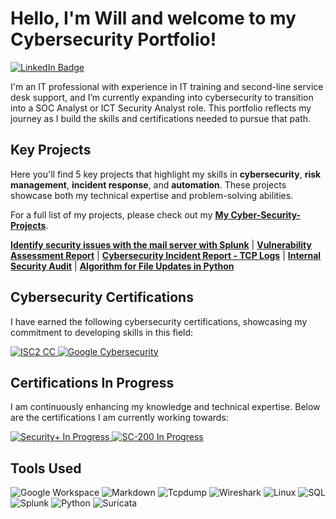 # Hello, I'm Will and welcome to my Cybersecurity Portfolio!
<a href="https://www.linkedin.com/in/william-lievesley-29b517140/" target="_blank">
  <img src="https://img.shields.io/badge/LinkedIn-william--lievesley-blue?logo=linkedin&logoColor=white" alt="LinkedIn Badge">
</a>

I'm an IT professional with experience in IT training and second-line service desk support, and I’m currently expanding into cybersecurity to transition into a SOC Analyst or ICT Security Analyst role. This portfolio reflects my journey as I build the skills and certifications needed to pursue that path.

## Key Projects

Here you'll find 5 key projects that highlight my skills in **cybersecurity**, **risk management**, **incident response**, and **automation**. These projects showcase both my technical expertise and problem-solving abilities.

For a full list of my projects, please check out my [**My Cyber-Security-Projects**](https://github.com/WilliamLievesley/My-Cyber-Security-Projects).



[**Identify security issues with the mail server with Splunk**]() | [**Vulnerability Assessment Report**](https://github.com/WilliamLievesley/My-Cyber-Security-Projects/blob/main/Project%20List/Vulnerability%20Assessment%20Report.md) | [**Cybersecurity Incident Report - TCP Logs**](https://github.com/WilliamLievesley/My-Cyber-Security-Projects/blob/main/Project%20List/Cybersecurity%20Incident%20Report%20-%20TCP%20Logs.md) | [**Internal Security Audit**](https://docs.google.com/document/d/17mvD6uI_ALyVAEerg-z403DCoWEoQdwIngj2r7klvWk/edit?tab=t.0) | [**Algorithm for File Updates in Python**](https://docs.google.com/document/d/1_l9Hv7JfENnIZhCScO86HKyqHrvQpzfDIk2mSM1Sz9M/edit?tab=t.0#heading=h.dooa9fyvnog2)




## Cybersecurity Certifications
I have earned the following cybersecurity certifications, showcasing my commitment to developing skills in this field:

<p align="left">
  <a href="https://acrobat.adobe.com/id/urn:aaid:sc:EU:289a5ca8-f7e7-4d80-8d79-414cb9f49559"> <img src="https://img.shields.io/badge/ISC2-Certified%20in%20Cybersecurity-green?style=for-the-badge&logo=isc2" alt="ISC2 CC" /> </a> 
  <a href="https://www.coursera.org/account/accomplishments/specialization/certificate/MNCOUYZ25SR8"> <img src="https://img.shields.io/badge/Google-Cybersecurity-blue?style=for-the-badge&logo=google" alt="Google Cybersecurity" /> </a>
</p>

## Certifications In Progress
I am continuously enhancing my knowledge and technical expertise. Below are the certifications I am currently working towards:

<p align="left"> <a href="https://www.comptia.org/certifications/security"> <img src="https://img.shields.io/badge/CompTIA-Security%2B%20(In%20Progress)-grey?style=for-the-badge&logo=comptia" alt="Security+ In Progress" /> </a> 
  <a href="https://learn.microsoft.com/en-us/certifications/exams/sc-200/"> <img src="https://img.shields.io/badge/Microsoft-SC--200%20(In%20Progress)-grey?style=for-the-badge&logo=microsoft" alt="SC-200 In Progress" /> </a>
</p>

## Tools Used

![Google Workspace](https://img.shields.io/badge/Google_Workspace-blue?style=flat&logo=google)
![Markdown](https://img.shields.io/badge/Markdown-blue?style=flat&logo=markdown)
![Tcpdump](https://img.shields.io/badge/Tcpdump-blue?style=flat&logo=tcpdump)
![Wireshark](https://img.shields.io/badge/Wireshark-blue?style=flat&logo=wireshark)
![Linux](https://img.shields.io/badge/Linux-333333?style=flat&logo=linux)
![SQL](https://img.shields.io/badge/SQL-00758f?style=flat&logo=sql)
![Splunk](https://img.shields.io/badge/Splunk-0072c6?style=flat&logo=splunk)
![Python](https://img.shields.io/badge/Python-3776AB?style=flat&logo=python)
![Suricata](https://img.shields.io/badge/Suricata-IDS%20Tool-blue)




